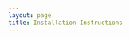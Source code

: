 ```yaml
---
layout: page
title: Installation Instructions
---
```


<script>
    const nowurl = window.location.href
    const target = nowurl.slice(nowurl.indexOf('#'))
    if (navigator.userAgent.includes("Linux")){
        window.location.replace("{{site.baseurl}}/getting-started/install-linux"+target);
    }
    else if (navigator.userAgent.includes("Win")){
        window.location.replace("{{site.baseurl}}/getting-started/install-win"+target);
    }
    else if (navigator.userAgent.includes("Macintosh")){
        window.location.replace("{{site.baseurl}}/getting-started/install-mac"+target);
    }
    else {
        window.location.replace("{{site.baseurl}}/getting-started/install-generic"+target);
    }
</script>
